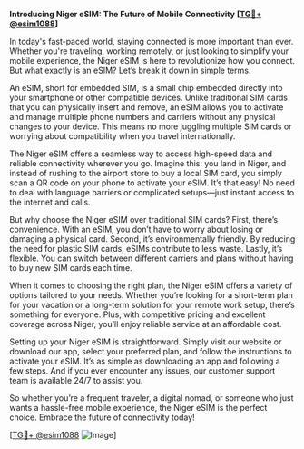 **Introducing Niger eSIM: The Future of Mobile Connectivity [[TG💪+ @esim1088](https://t.me/s/esim1088)]**

In today's fast-paced world, staying connected is more important than ever. Whether you're traveling, working remotely, or just looking to simplify your mobile experience, the Niger eSIM is here to revolutionize how you connect. But what exactly is an eSIM? Let’s break it down in simple terms.

An eSIM, short for embedded SIM, is a small chip embedded directly into your smartphone or other compatible devices. Unlike traditional SIM cards that you can physically insert and remove, an eSIM allows you to activate and manage multiple phone numbers and carriers without any physical changes to your device. This means no more juggling multiple SIM cards or worrying about compatibility when you travel internationally.

The Niger eSIM offers a seamless way to access high-speed data and reliable connectivity wherever you go. Imagine this: you land in Niger, and instead of rushing to the airport store to buy a local SIM card, you simply scan a QR code on your phone to activate your eSIM. It’s that easy! No need to deal with language barriers or complicated setups—just instant access to the internet and calls.

But why choose the Niger eSIM over traditional SIM cards? First, there’s convenience. With an eSIM, you don’t have to worry about losing or damaging a physical card. Second, it’s environmentally friendly. By reducing the need for plastic SIM cards, eSIMs contribute to less waste. Lastly, it’s flexible. You can switch between different carriers and plans without having to buy new SIM cards each time.

When it comes to choosing the right plan, the Niger eSIM offers a variety of options tailored to your needs. Whether you’re looking for a short-term plan for your vacation or a long-term solution for your remote work setup, there’s something for everyone. Plus, with competitive pricing and excellent coverage across Niger, you’ll enjoy reliable service at an affordable cost.

Setting up your Niger eSIM is straightforward. Simply visit our website or download our app, select your preferred plan, and follow the instructions to activate your eSIM. It’s as simple as downloading an app and following a few steps. And if you ever encounter any issues, our customer support team is available 24/7 to assist you.

So whether you’re a frequent traveler, a digital nomad, or someone who just wants a hassle-free mobile experience, the Niger eSIM is the perfect choice. Embrace the future of connectivity today!

[[TG💪+ @esim1088](https://t.me/s/esim1088) ![Image](https://i.postimg.cc/Y0z9fWf4/image.png)]
